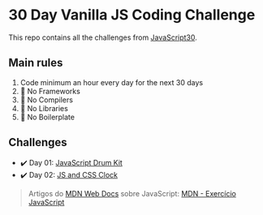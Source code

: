 # 30 Day Vanilla JS Coding Challenge

This repo contains all the challenges from [JavaScript30](https://javascript30.com/).

## Main rules

1. Code minimum an hour every day for the next 30 days
2. :no_entry_sign: No Frameworks
3. :no_entry_sign: No Compilers
4. :no_entry_sign: No Libraries
5. :no_entry_sign: No Boilerplate

## Challenges

- :heavy_check_mark: Day 01: [JavaScript Drum Kit](https://github.com/Kianelc/javaScript30/tree/master/01%20-%20JavaScript%20Drum%20Kit)
- :heavy_check_mark: Day 02: [JS and CSS Clock](https://github.com/Kianelc/javaScript30/tree/master/02%20-%20JS%20and%20CSS%20Clock)

> Artigos do [MDN Web Docs](https://developer.mozilla.org/pt-BR/) sobre JavaScript: [MDN - Exercício JavaScript](https://github.com/Kianelc/javaScript30/tree/master/MDN%20-%20Exerc%C3%ADcio%20JavaScript)

